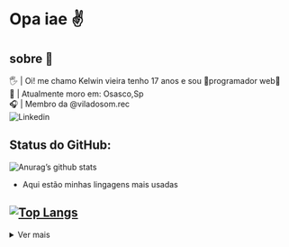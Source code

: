 

# Opa iae ✌


## sobre 👤
  🖐 | Oi! me chamo Kelwin vieira tenho 17 anos e sou 🌟programador web🌟<br />
  📍  | Atualmente moro em: Osasco,Sp  <br />
  🎧 | Membro da @viladosom.rec <br />
  ![Linkedin](https://www.linkedin.com/in/kelwinv)

## Status do GitHub:

![Anurag’s github stats](https://github-readme-stats.vercel.app/api?username=Kelwinv&show_icons=true&count_private=true&theme=midnight-purple)

* Aqui estão minhas lingagens mais usadas

[![Top Langs](https://github-readme-stats.vercel.app/api/top-langs/?username=Kelwinv&layout=compact&theme=midnight-purple)](https://github.com/anuraghazra/github-readme-stats)
----- 

<details>
<summary>
	Ver mais
</summary>

## Minhas principais habilidade 🎮🛠
- JavaScript, typescript
- HTML, CSS
- React, Node
- docker
- TypeOrm,knex.js
- PostgresSql,MongoDB

## Foco nos estudos 📚
- next.js
- Node, React Native
- TypeOrm,knex.js
- PostgresSql,MongoDB

</details>
